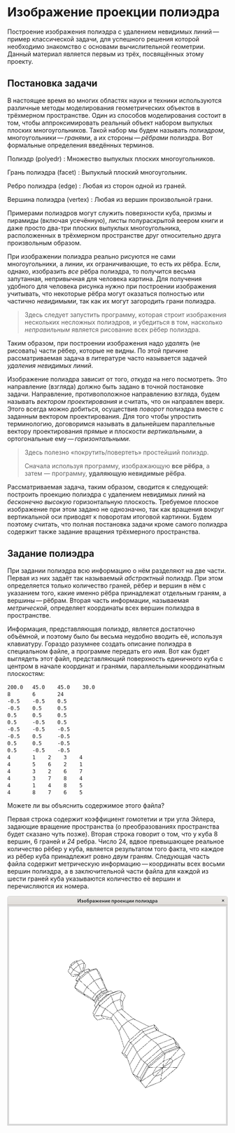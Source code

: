 # Изображение проекции полиэдра

Построение изображения полиэдра с удалением невидимых линий — пример
классической задачи, для успешного решения которой необходимо знакомство
с основами вычислительной геометрии. Данный материал является первым из
трёх, посвящённых этому проекту.

## Постановка задачи

В настоящее время во многих областях науки и техники используются
различные методы моделирования геометрических объектов в трёхмерном
пространстве. Один из способов моделирования состоит в том, чтобы
аппроксимировать реальный объект набором выпуклых плоских
многоугольников. Такой набор мы будем называть *полиэдром*,
многоугольники — *гранями*, а их стороны — *рёбрами* полиэдра.
Вот формальные определения введённых терминов.

Полиэдр (polyedr)
:    Множество выпуклых плоских многоугольников.

Грань полиэдра (facet)
:    Выпуклый плоский многоугольник.

Ребро полиэдра (edge)
:    Любая из сторон одной из граней.

Вершина полиэдра (vertex)
:    Любая из вершин произвольной грани.

Примерами полиэдров могут служить поверхности куба, призмы и пирамиды
(включая усечённую), листы полураскрытой веером книги и даже просто
два-три плоских выпуклых многоугольника, расположенных в трёхмерном пространстве
друг относительно друга произвольным образом.

При изображении полиэдра реально рисуются не сами многоугольники, а
линии, их ограничивающие, то есть их рёбра. Если, однако, изобразить
*все* рёбра полиэдра, то получится весьма запутанная, непривычная для
человека картина. Для получения удобного для человека рисунка нужно при
построении изображения учитывать, что некоторые рёбра могут оказаться
полностью или частично *невидимыми*, так как их могут загородить грани
полиэдра.

> Здесь следует запустить программу, которая строит изображения
> нескольких несложных полиэдров, и убедиться в том, насколько
> *неправильным* является рисование всех рёбер полиэдра.

Таким образом, при построении изображения надо *удалять* (не рисовать)
части рёбер, которые не видны. По этой причине рассматриваемая задача в
литературе часто называется задачей *удаления невидимых линий*.

Изображение полиэдра зависит от того, *откуда* на него посмотреть. 
Это направление (взгляда) должно быть задано в точной постановке задачи.
Направление, противоположное направлению взгляда, будем называть
*вектором проектирования* и считать, что он направлен вверх. Этого
всегда можно добиться, осуществив *поворот* полиэдра вместе с заданным
вектором проектирования. Для того чтобы упростить терминологию,
договоримся называть в дальнейшем параллельные вектору проектирования
прямые и плоскости *вертикальными*, а ортогональные
ему — *горизонтальными*.

> Здесь полезно «покрутить/повертеть» простейший полиэдр.
>
> Сначала используя программу, изображающую **все рёбра**,
> а затем — программу, **удаляющую невидимые рёбра**.

Рассматриваемая задача, таким образом, сводится к следующей: построить
проекцию полиэдра с удалением невидимых линий на *бесконечно высокую*
горизонтальную плоскость. Требуемое плоское изображение при этом задано
не однозначно, так как вращения вокруг вертикальной оси приводят к
поворотам итоговой картинки. Будем поэтому считать, что полная
постановка задачи кроме самого полиэдра содержит также задание вращения
трёхмерного пространства.

## Задание полиэдра

При задании полиэдра всю информацию о нём разделяют на две части. Первая
из них задаёт так называемый *абстрактный* полиэдр. При этом
определяется только количество граней, рёбер и вершин в нём с указанием
того, какие именно рёбра принадлежат отдельным граням, а
вершины — рёбрам. Вторая часть информации, называемая *метрической*,
определяет координаты всех вершин полиэдра в пространстве.

Информация, представляющая полиэдр, является достаточно объёмной, и
поэтому было бы весьма неудобно вводить её, используя клавиатуру.
Гораздо разумнее создать описание полиэдра в специальном файле, а
программе передать его имя. Вот как будет выглядеть этот файл,
представляющий поверхность единичного куба с центром в начале координат
и гранями, параллельными координатным плоскостям:

    200.0   45.0    45.0    30.0
    8       6       24
    -0.5    -0.5    0.5
    -0.5    0.5     0.5
    0.5     0.5     0.5
    0.5     -0.5    0.5
    -0.5    -0.5    -0.5
    -0.5    0.5     -0.5
    0.5     0.5     -0.5
    0.5     -0.5    -0.5
    4       1    2    3    4
    4       5    6    2    1
    4       3    2    6    7
    4       3    7    8    4
    4       1    4    8    5
    4       8    7    6    5

Можете ли вы объяснить содержимое этого файла?

Первая строка содержит коэффициент гомотетии и три угла Эйлера, задающие
вращение пространства (о преобразованиях пространства будет сказано чуть
позже). Вторая строка говорит о том, что у куба 8 вершин, 6 граней и
*24* ребра. Число 24, вдвое превышающее реальное количество рёбер у
куба, является результатом того факта, что каждое из рёбер куба
принадлежит ровно *двум* граням. Следующая часть файла содержит
метрическую информацию — координаты всех восьми вершин полиэдра, а в
заключительной части файла для каждой из шести граней куба указываются
количество её вершин и перечисляются их номера.


![Шахматный король](images/king.png)
